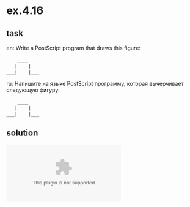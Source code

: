 # ex.4.16

## task

en: Write a PostScript program that draws this figure:
```
    ____
   |    |
___|    |___
```

ru: Напишите на языке PostScript программу, которая вычерчивает
следующую фигуру:
```
    ____
   |    |
___|    |___
```

## solution

![ex.4.16.ps](./ex.4.16.ps "ex.4.16.ps")
